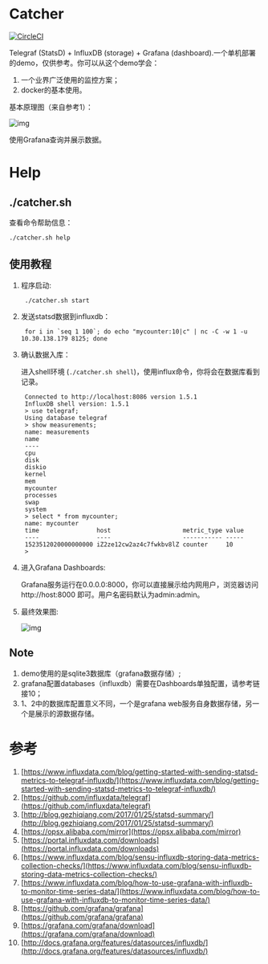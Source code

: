 # Catcher

[![CircleCI](https://circleci.com/gh/TTWShell/Catcher/tree/master.svg?style=svg)](https://circleci.com/gh/TTWShell/Catcher/tree/master)

Telegraf (StatsD) + InfluxDB (storage) + Grafana (dashboard).一个单机部署的demo，仅供参考。你可以从这个demo学会：

1. 一个业界广泛使用的监控方案；
2. docker的基本使用。

基本原理图（来自参考1）：

![img](https://2bjee8bvp8y263sjpl3xui1a-wpengine.netdna-ssl.com/wp-content/uploads/statsd-telegraf.png)

使用Grafana查询并展示数据。

# Help

## ./catcher.sh

查看命令帮助信息：

    ./catcher.sh help

## 使用教程

1. 程序启动:

        ./catcher.sh start

2. 发送statsd数据到influxdb：

        for i in `seq 1 100`; do echo "mycounter:10|c" | nc -C -w 1 -u 10.30.138.179 8125; done

3. 确认数据入库：

    进入shell环境 (`./catcher.sh shell`)，使用influx命令，你将会在数据库看到记录。

        Connected to http://localhost:8086 version 1.5.1
        InfluxDB shell version: 1.5.1
        > use telegraf;
        Using database telegraf
        > show measurements;
        name: measurements
        name
        ----
        cpu
        disk
        diskio
        kernel
        mem
        mycounter
        processes
        swap
        system
        > select * from mycounter;
        name: mycounter
        time                host                    metric_type value
        ----                ----                    ----------- -----
        1523512020000000000 iZ2ze12cw2az4c7fwkbv8lZ counter     10
        >

4. 进入Grafana Dashboards:

    Grafana服务运行在0.0.0.0:8000，你可以直接展示给内网用户，浏览器访问 http://host:8000 即可。用户名密码默认为admin:admin。

5. 最终效果图:

    ![img](https://user-images.githubusercontent.com/8017604/38741258-20a8a89e-3f6c-11e8-9f1a-6af490af0a21.png)

## Note

1. demo使用的是sqlite3数据库（grafana数据存储）;
2. grafana配置databases（influxdb）需要在Dashboards单独配置，请参考链接10；
3. 1、2中的数据库配置意义不同，一个是grafana web服务自身数据存储，另一个是展示的源数据存储。

# 参考

1. [https://www.influxdata.com/blog/getting-started-with-sending-statsd-metrics-to-telegraf-influxdb/](https://www.influxdata.com/blog/getting-started-with-sending-statsd-metrics-to-telegraf-influxdb/)
2. [https://github.com/influxdata/telegraf](https://github.com/influxdata/telegraf)
3. [http://blog.gezhiqiang.com/2017/01/25/statsd-summary/](http://blog.gezhiqiang.com/2017/01/25/statsd-summary/)
4. [https://opsx.alibaba.com/mirror](https://opsx.alibaba.com/mirror)
5. [https://portal.influxdata.com/downloads](https://portal.influxdata.com/downloads)
6. [https://www.influxdata.com/blog/sensu-influxdb-storing-data-metrics-collection-checks/](https://www.influxdata.com/blog/sensu-influxdb-storing-data-metrics-collection-checks/)
7. [https://www.influxdata.com/blog/how-to-use-grafana-with-influxdb-to-monitor-time-series-data/](https://www.influxdata.com/blog/how-to-use-grafana-with-influxdb-to-monitor-time-series-data/)
8. [https://github.com/grafana/grafana](https://github.com/grafana/grafana)
9. [https://grafana.com/grafana/download](https://grafana.com/grafana/download)
10. [http://docs.grafana.org/features/datasources/influxdb/](http://docs.grafana.org/features/datasources/influxdb/)
